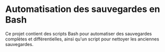 # Automatisation des sauvegardes en Bash
Ce projet contient des scripts Bash pour automatiser des sauvegardes complètes et différentielles, ainsi qu'un script pour nettoyer les anciennes sauvegardes.
